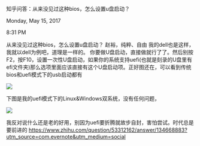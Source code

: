 知乎问答：从来没见过这种bios，怎么设置u盘启动？

Monday, May 15, 2017

8:31 PM

从来没见过这种bios，怎么设置u盘启动？ 赵裕，纯粹、自由 我的dell也是这样，我就以dell为例吧，道理是一样的。 你要做U盘启动，直接做就行了了。然后别按F2，按F10，设置一次性U盘启动，如果你的系统支持uefi(也就是刻录的U盘里有efi文件夹)那么选项里面应该直接有这个U盘启动项。正好图还在，可以看到传统bios和uefi模式下的usb启动都有

![](008_知乎问答：从来没见过这种bios，怎么设置u盘启动？_000.png)

下图是我的uefi模式下的Linux&Windows双系统，没有任何问题，

![](008_知乎问答：从来没见过这种bios，怎么设置u盘启动？_001.png)

我反对说什么还是老的好用，别因为uefi要折腾就故步自封，害怕尝试。时代总是要前进的 <https://www.zhihu.com/question/53312162/answer/134668883?utm_source=com.evernote&utm_medium=social>
